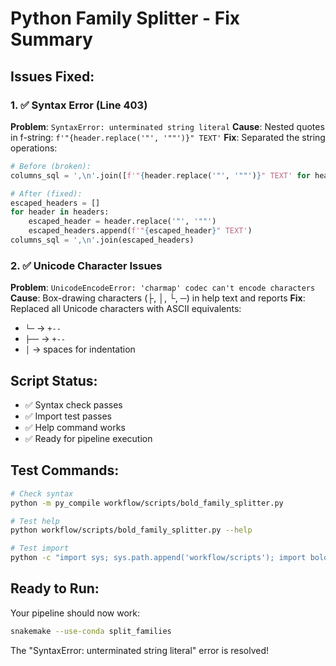 # Python Family Splitter - Fix Summary

## Issues Fixed:

### 1. ✅ Syntax Error (Line 403)
**Problem**: `SyntaxError: unterminated string literal`
**Cause**: Nested quotes in f-string: `f'"{header.replace('"', '""')}" TEXT'`
**Fix**: Separated the string operations:
```python
# Before (broken):
columns_sql = ',\n'.join([f'"{header.replace('"', '""')}" TEXT' for header in headers])

# After (fixed):
escaped_headers = []
for header in headers:
    escaped_header = header.replace('"', '""')
    escaped_headers.append(f'"{escaped_header}" TEXT')
columns_sql = ',\n'.join(escaped_headers)
```

### 2. ✅ Unicode Character Issues
**Problem**: `UnicodeEncodeError: 'charmap' codec can't encode characters`
**Cause**: Box-drawing characters (├, │, └, ─) in help text and reports
**Fix**: Replaced all Unicode characters with ASCII equivalents:
- `└─` → `+--`
- `├──` → `+--`
- `│` → spaces for indentation

## Script Status:
- ✅ Syntax check passes
- ✅ Import test passes  
- ✅ Help command works
- ✅ Ready for pipeline execution

## Test Commands:
```bash
# Check syntax
python -m py_compile workflow/scripts/bold_family_splitter.py

# Test help
python workflow/scripts/bold_family_splitter.py --help

# Test import
python -c "import sys; sys.path.append('workflow/scripts'); import bold_family_splitter"
```

## Ready to Run:
Your pipeline should now work:
```bash
snakemake --use-conda split_families
```

The "SyntaxError: unterminated string literal" error is resolved!
